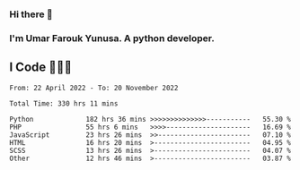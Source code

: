 ### Hi there 👋
### I'm Umar Farouk Yunusa. A python developer.
## I Code 👨🏻‍💻

<!--START_SECTION:waka-->

```text
From: 22 April 2022 - To: 20 November 2022

Total Time: 330 hrs 11 mins

Python             182 hrs 36 mins >>>>>>>>>>>>>>-----------   55.30 %
PHP                55 hrs 6 mins   >>>>---------------------   16.69 %
JavaScript         23 hrs 26 mins  >>-----------------------   07.10 %
HTML               16 hrs 20 mins  >------------------------   04.95 %
SCSS               13 hrs 26 mins  >------------------------   04.07 %
Other              12 hrs 46 mins  >------------------------   03.87 %
```

<!--END_SECTION:waka-->

<!--
**umarfarouk98/umarfarouk98** is a ✨ _special_ ✨ repository because its `README.md` (this file) appears on your GitHub profile.

Here are some ideas to get you started:

- 🔭 I’m currently working on ...
- 🌱 I’m currently learning ...
- 👯 I’m looking to collaborate on ...
- 🤔 I’m looking for help with ...
- 💬 Ask me about ...
- 📫 How to reach me: ...
- 😄 Pronouns: ...
- ⚡ Fun fact: ...
-->
